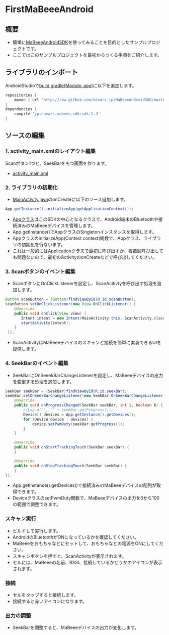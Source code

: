 # FirstMaBeeeAndroid

## 概要

- 簡単に[MaBeeeAndroidSDK](https://github.com/novars-jp/MaBeeeAndroidSDK)を使ってみることを目的としたサンプルプロジェクトです。
- ここではこのサンプルプロジェクトを最初からつくる手順をご紹介します。


## ライブラリのインポート

AndroidStudioで[build.gradle(Module: app)](https://github.com/novars-jp/FirstMaBeeeAndroid/blob/master/app/build.gradle)に以下を追加します。

```gradle
repositories {
    maven { url 'http://raw.github.com/novars-jp/MaBeeeAndroidSDK/master/repository/' }
}
dependencies {
    compile 'jp.novars.mabeee.sdk:sdk:1.３'
}
```

## ソースの編集

### 1. activity_main.xmlのレイアウト編集

Scanボタン1つと、SeekBarをもつ画面を作ります。

- [activity_main.xml](https://github.com/novars-jp/FirstMaBeeeAndroid/blob/master/app/src/main/res/layout/activity_main.xml)

### 2. ライブラリの初期化

- [MainActivity.java](https://github.com/novars-jp/FirstMaBeeeAndroid/blob/master/app/src/main/java/jp/novars/firstmabeee/MainActivity.java)のonCreateに以下のソース追加します。

```java
App.getInstance().initializeApp(getApplicationContext());
```

- [Appクラス](http://developer.novars.jp/mabeee/android/javadoc/jp/novars/mabeee/sdk/App.html)はこのSDKの中心となるクラスで、Android端末のBluetoothや接続済みのMaBeeeデバイスを管理します。
- App.getInstance()でAppクラスのSingletonインスタンスを取得します。
- AppクラスのinitializeApp(Context context)関数で、Appクラス、ライブラリの初期化を行ないます。
 - これは一般的にはApplicationクラスで最初に呼び出すか、複数回呼び出しても問題ないので、最初のActivityのonCreateなどで呼び出してください。


### 3. Scanボタンのイベント編集

- ScanボタンにOnClickListenerを設定し、ScanAcitivtyを呼び出す処理を追加します。

```java
Button scanButton = (Button)findViewById(R.id.scanButton);
scanButton.setOnClickListener(new View.OnClickListener() {
    @Override
    public void onClick(View view) {
       Intent intent = new Intent(MainActivity.this, ScanActivity.class);
       startActivity(intent);
    }
 });
```

- ScanActivityはMaBeeeデバイスのスキャンと接続を簡単に実装できるUIを提供します。


### 4. SeekBarのイベント編集

- SeekBarにOnSeeekBarChangeListenerを設定し、MaBeeeデバイスの出力を変更する処理を追加します。

```java
SeekBar seekBar = (SeekBar)findViewById(R.id.seekBar);
seekBar.setOnSeekBarChangeListener(new SeekBar.OnSeekBarChangeListener() {
    @Override
    public void onProgressChanged(SeekBar seekBar, int i, boolean b) {
        //Log.d("", "" + seekBar.getProgress());
        Device[] devices = App.getInstance().getDevices();
        for (Device device : devices) {
            device.setPwmDuty(seekBar.getProgress());
        }
    }

    @Override
    public void onStartTrackingTouch(SeekBar seekBar) {
    }

    @Override
    public void onStopTrackingTouch(SeekBar seekBar) {
    }
});
```

- App.getInstance().getDevices()で接続済みのMaBeeeデバイスの配列が取得できます。
- DeviceクラスのsetPwmDuty関数で、MaBeeeデバイスの出力を0から100の範囲で調整できます。


### スキャン実行

- ビルドして実行します。
- AndroidのBluetoothがONになっているかを確認してください。
- MaBeeeをおもちゃなどにセットして、おもちゃなどの電源をONにしてください。
- スキャンボタンを押すと、ScanActivityが表示されます。
- セルには、MaBeeeの名前、RSSI、接続しているかどうかのアイコンが表示されます。

### 接続

- セルをタップすると接続します。
- 接続すると赤いアイコンになります。

### 出力の調整

- SeekBarを調整すると、MaBeeeデバイスの出力が変化します。
